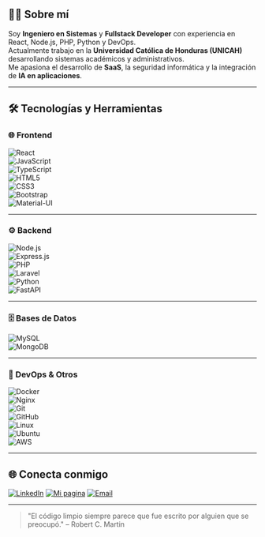 ## 👨‍💻 Sobre mí
Soy **Ingeniero en Sistemas** y **Fullstack Developer** con experiencia en React, Node.js, PHP, Python y DevOps.  
Actualmente trabajo en la **Universidad Católica de Honduras (UNICAH)** desarrollando sistemas académicos y administrativos.  
Me apasiona el desarrollo de **SaaS**, la seguridad informática y la integración de **IA en aplicaciones**.


---

## 🛠️ Tecnologías y Herramientas

### 🌐 Frontend  
![React](https://img.shields.io/badge/-React-61DAFB?logo=react&logoColor=000)  
![JavaScript](https://img.shields.io/badge/-JavaScript-F7DF1E?logo=javascript&logoColor=000)  
![TypeScript](https://img.shields.io/badge/-TypeScript-3178C6?logo=typescript&logoColor=fff)  
![HTML5](https://img.shields.io/badge/-HTML5-E34F26?logo=html5&logoColor=fff)  
![CSS3](https://img.shields.io/badge/-CSS3-1572B6?logo=css3&logoColor=fff)  
![Bootstrap](https://img.shields.io/badge/-Bootstrap-7952B3?logo=bootstrap&logoColor=fff)  
![Material-UI](https://img.shields.io/badge/-MUI-007FFF?logo=mui&logoColor=fff)  

---

### ⚙️ Backend  
![Node.js](https://img.shields.io/badge/-Node.js-339933?logo=node.js&logoColor=fff)  
![Express.js](https://img.shields.io/badge/-Express.js-000000?logo=express&logoColor=white)  
![PHP](https://img.shields.io/badge/-PHP-777BB4?logo=php&logoColor=fff)  
![Laravel](https://img.shields.io/badge/-Laravel-FF2D20?logo=laravel&logoColor=white)  
![Python](https://img.shields.io/badge/-Python-3776AB?logo=python&logoColor=fff)  
![FastAPI](https://img.shields.io/badge/-FastAPI-009688?logo=fastapi&logoColor=fff)  

---

### 🗄️ Bases de Datos  
![MySQL](https://img.shields.io/badge/-MySQL-4479A1?logo=mysql&logoColor=fff)  
![MongoDB](https://img.shields.io/badge/-MongoDB-47A248?logo=mongodb&logoColor=fff)  

---

### 🚀 DevOps & Otros  
![Docker](https://img.shields.io/badge/-Docker-2496ED?logo=docker&logoColor=fff)  
![Nginx](https://img.shields.io/badge/-Nginx-009639?logo=nginx&logoColor=fff)  
![Git](https://img.shields.io/badge/-Git-F05032?logo=git&logoColor=fff)  
![GitHub](https://img.shields.io/badge/-GitHub-181717?logo=github&logoColor=fff)  
![Linux](https://img.shields.io/badge/-Linux-FCC624?logo=linux&logoColor=000)  
![Ubuntu](https://img.shields.io/badge/-Ubuntu-E95420?logo=ubuntu&logoColor=fff)  
![AWS](https://img.shields.io/badge/-AWS-232F3E?logo=amazon-aws&logoColor=fff)  



---

## 🌐 Conecta conmigo
[![LinkedIn](https://img.shields.io/badge/-LinkedIn-0A66C2?logo=linkedin&logoColor=white)](https://www.linkedin.com/in/guillermo-bonilla-montoya-a43468158?utm_source=share&utm_campaign=share_via&utm_content=profile&utm_medium=ios_app)
[![Mi pagina](https://img.shields.io/badge/-Portfolio-FF5722?logo=vercel&logoColor=white)](https://pgtechnologyhn.com)
[![Email](https://img.shields.io/badge/-Email-D14836?logo=gmail&logoColor=white)](mailto:guillermobonilla430@gmail.com)


---
> "El código limpio siempre parece que fue escrito por alguien que se preocupó." – Robert C. Martin



